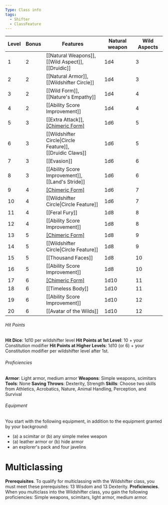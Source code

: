 ```yaml
---
Type: Class info
tags:
  - Shifter
  - ClassFeature
---
```


| Level | Bonus | Features                                                     | Natural weapon | Wild Aspects |
| ----- | ----- | ------------------------------------------------------------ | -------------- | ------------ |
| 1     | 2     | [[Natural Weapons]],<br>[[Wild Aspect]],<br>[[Druidic]]      | 1d4            | 3            |
| 2     | 2     | [[Natural Armor]],<br>[[Wildshifter Circle]]                 | 1d4            | 3            |
| 3     | 2     | [[Wild Form]],<br>[[Nature's Empathy]]                       | 1d4            | 4            |
| 4     | 2     | [[Ability Score Improvement]]                                | 1d4            | 4            |
| 5     | 3     | [[Extra Attack]], <br>[[Chimeric Form]](2)                   | 1d6            | 5            |
| 6     | 3     | [[Wildshifter Circle\|Circle Feature]],<br>[[Druidic Claws]] | 1d6            | 5            |
| 7     | 3     | [[Evasion]]                                                  | 1d6            | 6            |
| 8     | 3     | [[Ability Score Improvement]],<br>[[Land's Stride]]          | 1d6            | 6            |
| 9     | 4     | [[Chimeric Form]](3)                                         | 1d6            | 7            |
| 10    | 4     | [[Wildshifter Circle\|Circle Feature]]                       | 1d6            | 7            |
| 11    | 4     | [[Feral Fury]]                                               | 1d8            | 8            |
| 12    | 4     | [[Ability Score Improvement]]                                | 1d8            | 8            |
| 13    | 5     | [[Chimeric Form]](4)                                         | 1d8            | 9            |
| 14    | 5     | [[Wildshifter Circle\|Circle Feature]]                       | 1d8            | 9            |
| 15    | 5     | [[Thousand Faces]]                                           | 1d8            | 10           |
| 16    | 5     | [[Ability Score Improvement]]                                | 1d8            | 10           |
| 17    | 6     | [[Chimeric Form]](5)                                         | 1d10           | 11           |
| 18    | 6     | [[Timeless Body]]                                            | 1d10           | 11           |
| 19    | 6     | [[Ability Score Improvement]]                                | 1d10           | 12           |
| 20    | 6     | [[Avatar of the Wilds]]                                      | 1d10           | 12           |
###### Hit Points
**Hit Dice**: 1d10 per wildshifter level
**Hit Points at 1st Level**: 10 + your Constitution modifier
**Hit Points at Higher Levels**: 1d10 (or 6) + your Constitution modifier per wildshifter level after 1st.
###### Proficiencies
**Armor**: Light armor, medium armor
**Weapons**: Simple weapons, scimitars
**Tools**: None
**Saving Throws**: Dexterity, Strength
**Skills**: Choose two skills from Athletics, Acrobatics, Nature, Animal Handling, Perception, and Survival
###### Equipment
You start with the following equipment, in addition to the equipment granted by your background:
- (a) a scimitar or (b) any simple melee weapon
- (a) leather armor or (b) hide armor 
- an explorer's pack and four javelins


# Multiclassing
**Prerequisites**. To qualify for multiclassing with the Wildshifter class, you must meet these prerequisites:
13 Wisdom and 13 Dexterity.
**Proficiencies**. When you multiclass into the Wildshifter class, you gain the following proficiencies:
Simple weapons, scimitars, light armor, medium armor.